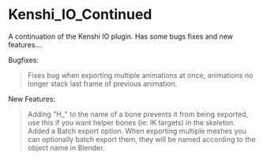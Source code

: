 # Kenshi_IO_Continued
A continuation of the Kenshi IO plugin. Has some bugs fixes and new features...


Bugfixes:
>Fixes bug when exporting multiple animations at once, animations no longer stack last frame of previous animation.


New Features:
>Adding "H_" to the name of a bone prevents it from being exported, use this if you want helper bones (ie: IK targets) in the skeleton.
>Added a Batch export option. When exporting multiple meshes you can optionally batch export them, they will be named according to the object name in Blender.
